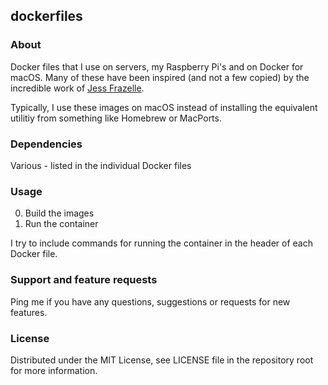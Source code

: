 ## dockerfiles

### About

Docker files that I use on servers, my Raspberry Pi's and on Docker for macOS. Many of these have been inspired (and not a few copied) by the incredible work of [Jess Frazelle](https://github.com/jessfraz).

Typically, I use these images on macOS instead of installing the equivalent utilitiy from something like Homebrew or MacPorts.

### Dependencies

Various - listed in the individual Docker files

### Usage

0. Build the images
1. Run the container

I try to include commands for running the container in the header of each Docker file.


### Support and feature requests

Ping me if you have any questions, suggestions or requests for new features.

### License

Distributed under the MIT License, see LICENSE file in the repository root for more information.
